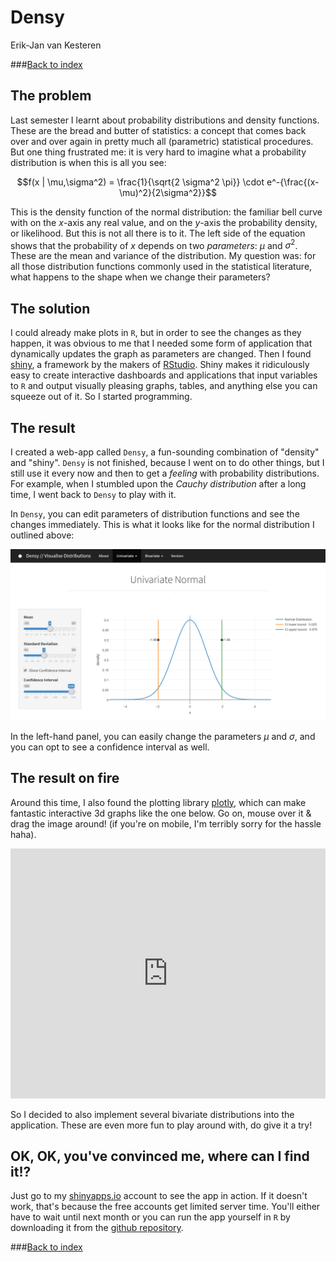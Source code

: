 # Densy
Erik-Jan van Kesteren  



###[Back to index](../index.html)

## The problem
Last semester I learnt about probability distributions and density functions. These are the bread and butter of statistics: a concept that comes back over and over again in pretty much all (parametric) statistical procedures. But one thing frustrated me: it is very hard to imagine what a probability distribution is when this is all you see:

$$f(x | \mu,\sigma^2) = \frac{1}{\sqrt{2 \sigma^2 \pi}} \cdot e^-{\frac{(x-\mu)^2}{2\sigma^2}}$$


This is the density function of the normal distribution: the familiar bell curve with on the $x$-axis any real value, and on the $y$-axis the probability density, or likelihood. But this is not all there is to it. The left side of the equation shows that the probability of $x$ depends on two *parameters*: $\mu$ and $\sigma^2$. These are the mean and variance of the distribution. My question was: for all those distribution functions commonly used in the statistical literature, what happens to the shape when we change their parameters?

## The solution
I could already make plots in `R`, but in order to see the changes as they happen, it was obvious to me that I needed some form of application that dynamically updates the graph as parameters are changed. Then I found [shiny](http://shiny.rstudio.com/), a framework by the makers of [RStudio](https://www.rstudio.com/). Shiny makes it ridiculously easy to create interactive dashboards and applications that input variables to `R` and output visually pleasing graphs, tables, and anything else you can squeeze out of it. So I started programming.

## The result

I created a web-app called `Densy`, a fun-sounding combination of "density" and "shiny". `Densy` is not finished, because I went on to do other things, but I still use it every now and then to get a *feeling* with probability distributions. For example, when I stumbled upon the *Cauchy distribution* after a long time, I went back to `Densy` to play with it.

In `Densy`, you can edit parameters of distribution functions and see the changes immediately. This is what it looks like for the normal distribution I outlined above:

![](densy_files/normal.png)

In the left-hand panel, you can easily change the parameters $\mu$ and $\sigma$, and you can opt to see a confidence interval as well.

## The result on fire

Around this time, I also found the plotting library [plotly](https://plot.ly/), which can make fantastic interactive 3d graphs like the one below. Go on, mouse over it & drag the image around! (if you're on mobile, I'm terribly sorry for the hassle haha).

<iframe width="100%" height="400" frameborder="0" scrolling="no" src="https://plot.ly/~erikjan/3.embed?share_key=HPMG48qGQizPJ0gw0wWxc9"></iframe>

<br/>

So I decided to also implement several bivariate distributions into the application. These are even more fun to play around with, do give it a try!

## OK, OK, you've convinced me, where can I find it!?

Just go to my [shinyapps.io](https://erikjan.shinyapps.io/Densy/) account to see the app in action. If it doesn't work, that's because the free accounts get limited server time. You'll either have to wait until next month or you can run the app yourself in `R` by downloading it from the [github repository](https://github.com/vankesteren/Densy-Develop). 


###[Back to index](../index.html)
